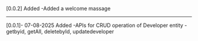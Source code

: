 

[0.0.2]
Added
-Added a welcome massage

-------
[0.0.1]- 07-08-2025
Added
-APIs for CRUD operation of Developer entity
-getbyid, getAll, deletebyId, updatedeveloper